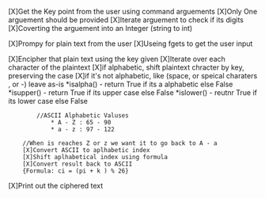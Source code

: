 [X]Get the Key point from the user using command arguements
    [X]Only One arguement should be provided 
    [X]Iterate arguement to check if its digits
    [X]Coverting the arguement into an Integer (string to int)

[X]Prompy for plain text from the user
    [X]Useing fgets to get the user input

[X]Encipher that plain text using the key given
    [X]Iterate over each character of the plaintext
        [X]if alphabetic, shift plaintext chracter by key, preserving the case
        [X]if it's not alphabetic, like (space, or speical charaters , or -) leave as-is
            *isalpha() - return True if its a alphabetic else False
            *isupper() - return True if its upper case else False
            *islower() - reutnr True if its lower case else False

            //ASCII Alphabetic Valuses
                * A - Z : 65 - 90
                * a - z : 97 - 122
            
        //When is reaches Z or z we want it to go back to A - a
        [X]Convert ASCII to aplhabetic index
        [X]Shift aplhabetical index using formula
        [X]Convert result back to ASCII
        {Formula: ci = (pi + k ) % 26}
[X]Print out the ciphered text